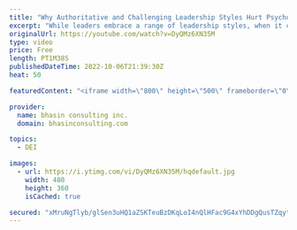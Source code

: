 ```yaml
---
title: "Why Authoritative and Challenging Leadership Styles Hurt Psychological Safety"
excerpt: "While leaders embrace a range of leadership styles, when it comes to psychological safety we know that certain approaches are less effective. In this video, bci’s Mental Health Expert-in-Residence Dr. Komal Bhasin talks about why authoritative and challenging leadership styles strike at the creation"
originalUrl: https://youtube.com/watch?v=DyQMz6XN35M
type: video
price: Free
length: PT1M38S
publishedDateTime: 2022-10-06T21:39:30Z
heat: 50

featuredContent: "<iframe width=\"800\" height=\"500\" frameborder=\"0\" src=\"https://www.youtube.com/embed/DyQMz6XN35M\" allow=\"accelerometer; autoplay; encrypted-media; gyroscope; picture-in-picture\" allowfullscreen></iframe>"

provider:
  name: bhasin consulting inc.
  domain: bhasinconsulting.com

topics:
  - DEI

images:
  - url: https://i.ytimg.com/vi/DyQMz6XN35M/hqdefault.jpg
    width: 480
    height: 360
    isCached: true

secured: "xMruNgTlyb/glSen3uHQ1aZSKTeuBzDKqLoI4nQlHFac9G4xYhDDgQusTZqytOu1ZppRlARqPhSYyCiPEatMAsz1w7r60Mv8rXN2PY9FRC/O+X77zEqANmVPtcB3GzeEx15HFfTxaT8pL8lez2xYa7xZadjN6tzP1Szx77Kp/tvidIO6HY0p8V/nlelFeQ9kTIAO6/FIBUkxu0sQCoEnNOIQRZVnV5UEQ7WGy6zc0CoiiBBHy5Qh7RUuDH+GIpiqk+Wt0kT+bvOkEw38J1UoahyWkjkC7JusSuc/Px/gvZ2tIvrNSEsxi+sWH5ddllXnssAIOFSc67EVG2YRtsH4BKYmCdLVYtqVxlnv69T7QtW0A6eZC6woS9DSb2sHFKf3CBKOEuO4yNEJfxHv4Le0gY5uml+pfzTt+dGYU79XBL4=;ly1Ylmru98kz4i/v9o/Rcw=="
---
```


